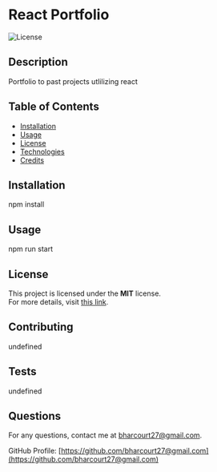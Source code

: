 # React Portfolio

![License](https://img.shields.io/badge/license-MIT-blue.svg)

## Description
Portfolio to past projects utlilizing react

## Table of Contents
- [Installation](#installation)
- [Usage](#usage)
- [License](#license)
- [Technologies](#technologies)
- [Credits](#credits)

## Installation
npm install

## Usage
npm run start

## License

This project is licensed under the **MIT** license.  
For more details, visit [this link](https://opensource.org/licenses/MIT).

## Contributing
undefined

## Tests
undefined

## Questions
For any questions, contact me at [bharcourt27@gmail.com](mailto:bharcourt27@gmail.com).

GitHub Profile: [https://github.com/bharcourt27@gmail.com](https://github.com/bharcourt27@gmail.com)
